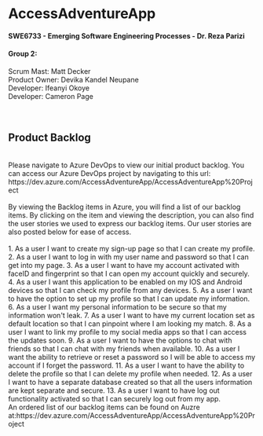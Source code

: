 # **AccessAdventureApp**
#### SWE6733 - Emerging Software Engineering Processes - Dr. Reza Parizi

#### **Group 2:**
Scrum Mast: Matt Decker  
Product Owner: Devika Kandel Neupane    
Developer: Ifeanyi Okoye   
Developer: Cameron Page  
<br>
<br>
## Product Backlog
<br>
Please navigate to Azure DevOps to view our initial product backlog. You can access our Azure DevOps project by navigating to this url: https://dev.azure.com/AccessAdventureApp/AccessAdventureApp%20Project  
<br>
<br>
By viewing the Backlog items in Azure, you will find a list of our backlog items. By clicking on the item and viewing the description, you can also find the user stories we used to express our backlog items. Our user stories are also posted below for ease of access.
<br>
<br>
    1. As a user I want to create my sign-up page so that I can create my profile.  
  2. As a user I want to log in with my user name and password so that I can get into my page.  
  3. As a user I want to have my account activated with faceID and fingerprint so that I can open my account quickly and securely.  
  4. As a user I want this application to be enabled on my IOS and Android devices so that I can check my profile from any devices.  
  5. As a user I want to have the option to set up my profile so that I can update my information.  
6. As a user I want my personal information to be secure so that my information won't leak.  
7. As a user I want to have my current location set as default location so that I can pinpoint where I am looking my match.  
8. As a user I want to link my profile to my social media apps so that I can access the updates soon.  
9. As a user I want to have the options to chat with friends so that I can chat with my friends when available.  
10. As a user I want the ability to retrieve or reset a password so I will be able to access my account if I forget the password.  
11. As a user I want to have the ability to delete the profile so that I can delete my profile when needed.  
12. As a user I want to have a separate database created so that all the users information are kept separate and secure.  
13. As a user I want to have log out functionality activated so that I can securely log out from my app.  
<br>
An ordered list of our backlog items can be found on Auzre at:https://dev.azure.com/AccessAdventureApp/AccessAdventureApp%20Project
